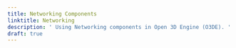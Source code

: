 ```yaml
---
title: Networking Components
linktitle: Networking
description: ' Using Networking components in Open 3D Engine (O3DE). '
draft: true
---
```

